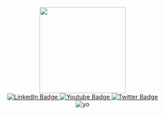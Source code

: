 <div id="header" align="center">
  <img src="https://media.giphy.com/media/gHtsyduYJPUkf3yJtk/giphy.gif" width="200"/>
</div>

<div id="badges" align="center">
  <a href="https://www.linkedin.com/in/sasha-pavlov-b80ba6214/">
    <img src="https://img.shields.io/badge/LinkedIn-blue?style=for-the-badge&logo=linkedin&logoColor=white" alt="LinkedIn Badge"/>
  </a>
  <a href="your-youtube-URL">
    <img src="https://img.shields.io/badge/YouTube-red?style=for-the-badge&logo=youtube&logoColor=white" alt="Youtube Badge"/>
  </a>
  <a href="your-twitter-URL">
    <img src="https://img.shields.io/badge/Twitter-blue?style=for-the-badge&logo=twitter&logoColor=white" alt="Twitter Badge"/>
  </a>
</div>

<div id="hi" align="center">
<img src="https://media.giphy.com/media/1wpaCOVdglMSYgjCum/giphy.gif" alt="yo"/>
</div>
